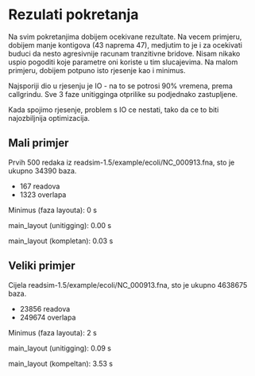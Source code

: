Rezulati pokretanja
===================

Na svim pokretanjima dobijem ocekivane rezultate. Na vecem primjeru, dobijem
manje kontigova (43 naprema 47), medjutim to je i za ocekivati buduci da
nesto agresivnije racunam tranzitivne bridove. Nisam nikako uspio pogoditi koje
parametre oni koriste u tim slucajevima. Na malom primjeru, dobijem potpuno
isto rjesenje kao i minimus.

Najsporiji dio u rjesenju je IO - na to se potrosi 90% vremena, prema
callgrindu. Sve 3 faze unitigginga otprilike su podjednako zastupljene. 

Kada spojimo rjesenje, problem s IO ce nestati, tako da ce to biti
najozbiljnija optimizacija. 

Mali primjer
------------

Prvih 500 redaka iz readsim-1.5/example/ecoli/NC_000913.fna, sto je ukupno
34390 baza. 

* 167 readova
* 1323 overlapa

Minimus (faza layouta):   0 s

main_layout (unitigging): 0.00 s

main_layout (kompletan):  0.03 s 

Veliki primjer
--------------

Cijela readsim-1.5/example/ecoli/NC_000913.fna, sto je ukupno 4638675 baza.

* 23856 readova
* 249674 overlapa

Minimus (faza layouta):   2 s

main_layout (unitigging): 0.09 s

main_layout (kompeltan):  3.53 s


